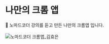 # 나만의 크롬 앱
:seedling: 노마드코더 강의를 듣고 만든 나만의 크롬앱 입니다.
<br>
<br>
![노마드코더 크롬앱_김효은](https://user-images.githubusercontent.com/89337508/174262908-5e6f4b3e-2849-4a23-a904-75e103e15dd9.png)
